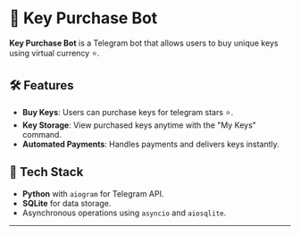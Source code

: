 # 🔑 Key Purchase Bot

**Key Purchase Bot** is a Telegram bot that allows users to buy unique keys using virtual currency ⭐️.

## 🛠 Features

- **Buy Keys**: Users can purchase keys for telegram stars ⭐️.
- **Key Storage**: View purchased keys anytime with the "My Keys" command.
- **Automated Payments**: Handles payments and delivers keys instantly.

## 🚀 Tech Stack

- **Python** with `aiogram` for Telegram API.
- **SQLite** for data storage.
- Asynchronous operations using `asyncio` and `aiosqlite`.

---
